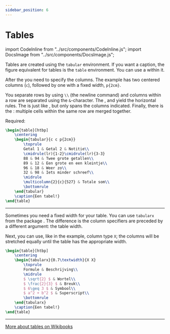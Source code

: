 ```yaml
---
sidebar_position: 6
---
```


# Tables

import CodeInline from "../src/components/CodeInline.js";
import DocsImage from "../src/components/DocsImage.js";

Tables are created using the `tabular` environment. If you want a caption, the
figure equivalent for tables is the `table` environment. You can use a <CodeInline code="\caption"/>
within it.

After the <CodeInline code="\begin{tabular}"/> you need to specify the columns. The example has
two centered columns (`c`), followed by one with a fixed width, `p{2cm}`.

You separate rows by using `\\` (the newline command) and columns within a row
are separated using the `&`-character. The <CodeInline code="\toprule"/>, <CodeInline code="\midrule"/> and <CodeInline code="\bottomrule"/>
yield the horizontal rules. The <CodeInline code="\cmidrule"/> is just like <CodeInline code="\midrule"/>, but
only spans the columns indicated. Finally, there is the
<CodeInline code="\multicolumn"/>: multiple cells within the same row are merged together.

Required: <CodeInline code="\usepackage{booktabs}"/>


```latex
\begin{table}[htbp]
    \centering
    \begin{tabular}{c c p{2cm}}
        \toprule
        Getal 1 & Getal 2 & Notitie\\
        \cmidrule(lr){1-2}\cmidrule(lr){3-3}
        88 & 94 & Twee grote getallen\\
        89 & 12 & Een grote en een kleintje\\
        96 & 18 & Weer zo\\
        32 & 98 & Iets minder schreef\\
        \midrule
        \multicolumn{2}{c}{527} & Totale som\\
        \bottomrule
    \end{tabular}
    \caption{Een tabel!}
\end{table}
```

<DocsImage src="/assets/uavlatex/2_Tekstopmaak/tabellen2.svg" pad />

---

Sometimes you need a fixed width for your table. You can use `tabularx` from the
package <CodeInline code="\usepackage{tabularx}"/>. The difference is the column
specifiers are preceded by a different argument: the table width.

Next, you can use, like in the example, column type `X`; the columns will be
stretched equally until the table has the appropriate width.

```latex
\begin{table}[htbp]
    \centering
    \begin{tabularx}{0.7\textwidth}{X X}
        \toprule
        Formule & Beschrijving\\
        \midrule
        $ \sqrt{2} $ & Wortel\\
        $ \frac{2}{3} $ & Breuk\\
        $ 6\geq 3 $ & Symbool\\
        $ a^2 + b^2 $ & Superscript\\
        \bottomrule
    \end{tabularx}
    \caption{Een tabel!}
\end{table}
```

<DocsImage src="/assets/uavlatex/2_Tekstopmaak/tabellen1.svg" pad />

---

[More about tables on Wikibooks](https://en.wikibooks.org/wiki/LaTeX/Tables)

